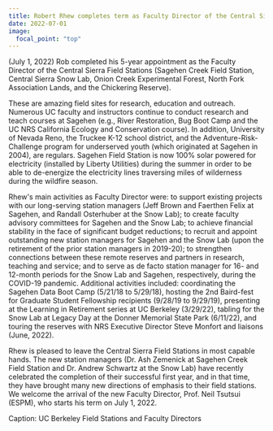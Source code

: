 ```yaml
---
title: Robert Rhew completes term as Faculty Director of the Central Sierra Field Stations
date: 2022-07-01
image:
  focal_point: "top"
---
```

(July 1, 2022) Rob completed his 5-year appointment as the Faculty Director of the Central Sierra Field Stations (Sagehen Creek Field Station, Central Sierra Snow Lab, Onion Creek Experimental Forest, North Fork Association Lands, and the Chickering Reserve).

<!--more-->

These are amazing field sites for research, education and outreach.  Numerous UC faculty and instructors continue to conduct research and teach courses at Sagehen (e.g., River Restoration, Bug Boot Camp and the UC NRS California Ecology and Conservation course).  In addition, University of Nevada Reno, the Truckee K-12 school district, and the Adventure-Risk-Challenge program for underserved youth (which originated at Sagehen in 2004), are regulars.  Sagehen Field Station is now 100% solar powered for electricity (installed by Liberty Utilities) during the summer in order to be able to de-energize the electricity lines traversing miles of wilderness during the wildfire season.  

Rhew's main activities as Faculty Director were: to support existing projects with our long-serving station managers (Jeff Brown and Faerthen Felix at Sagehen, and Randall Osterhuber at the Snow Lab); to create faculty advisory committees for Sagehen and the Snow Lab; to achieve financial stability in the face of significant budget reductions; to recruit and appoint outstanding new station managers for Sagehen and the Snow Lab (upon the retirement of the prior station managers in 2019-20); to strengthen connections between these remote reserves and partners in research, teaching and service; and to serve as de facto station manager for 16- and 12-month periods for the Snow Lab and Sagehen, respectively, during the COVID-19 pandemic.  Additional activities included: coordinating the Sagehen Data Boot Camp (5/21/18 to 5/29/18), hosting the 2nd Baird-fest for Graduate Student Fellowship recipients (9/28/19 to 9/29/19), presenting at the Learning in Retirement series at UC Berkeley (3/29/22), tabling for the Snow Lab at Legacy Day at the Donner Memorial State Park (6/11/22), and touring the reserves with NRS Executive Director Steve Monfort and liaisons (June, 2022).  

Rhew is pleased to leave the Central Sierra Field Stations in most capable hands. The new station managers (Dr. Ash Zemenick at Sagehen Creek Field Station and Dr. Andrew Schwartz at the Snow Lab) have recently celebrated the completion of their successful first year, and in that time, they have brought many new directions of emphasis to their field stations.  We welcome the arrival of the new Faculty Director, Prof. Neil Tsutsui (ESPM), who starts his term on July 1, 2022.  

Caption: UC Berkeley Field Stations and Faculty Directors

